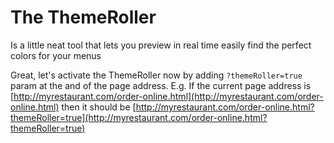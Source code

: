 # The ThemeRoller

Is a little neat tool that lets you preview in real time  easily find the perfect colors for your menus

Great, let's activate the ThemeRoller now by adding `?themeRoller=true` param at the and of the page address. E.g. If the current page address is [http://myrestaurant.com/order-online.html](http://myrestaurant.com/order-online.html) then it should be [http://myrestaurant.com/order-online.html?themeRoller=true](http://myrestaurant.com/order-online.html?themeRoller=true)

